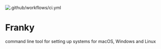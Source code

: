 ![.github/workflows/ci.yml](https://github.com/Hime2k/franky/workflows/.github/workflows/ci.yml/badge.svg)

# Franky
command line tool for setting up systems for macOS, Windows and Linux
